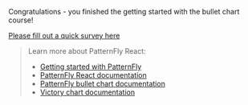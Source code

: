 Congratulations - you finished the getting started with the bullet chart course!

[Please fill out a quick survey here](https://redhatdg.co1.qualtrics.com/jfe/form/SV_bIRZRHYJyGsKBSt?Module=charts-bulletchart)

> Learn more about PatternFly React:
>- [Getting started with PatternFly](https://www.patternfly.org/v4/get-started/developers)
>- [PatternFly React documentation](https://www.patternfly.org/v4/documentation/react/components/)
>- [PatternFly bullet chart documentation](https://patternfly-react.surge.sh/patternfly-4/charts/chartbullet/)
>- [Victory chart documentation](https://formidable.com/open-source/victory/docs/victory-chart/)
